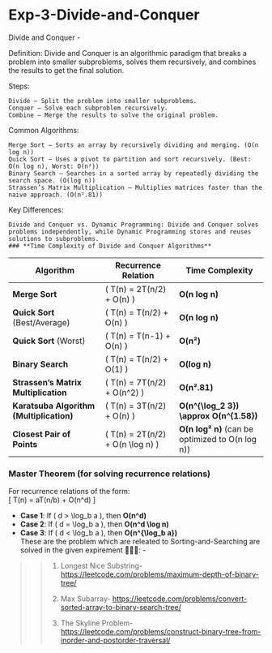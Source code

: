 # Exp-3-Divide-and-Conquer
Divide and Conquer - 

Definition:
Divide and Conquer is an algorithmic paradigm that breaks a problem into smaller subproblems, solves them recursively, and combines the results to get the final solution.

Steps:

    Divide – Split the problem into smaller subproblems.
    Conquer – Solve each subproblem recursively.
    Combine – Merge the results to solve the original problem.

Common Algorithms:

    Merge Sort – Sorts an array by recursively dividing and merging. (O(n log n))
    Quick Sort – Uses a pivot to partition and sort recursively. (Best: O(n log n), Worst: O(n²))
    Binary Search – Searches in a sorted array by repeatedly dividing the search space. (O(log n))
    Strassen’s Matrix Multiplication – Multiplies matrices faster than the naive approach. (O(n².81))

Key Differences:

    Divide and Conquer vs. Dynamic Programming: Divide and Conquer solves problems independently, while Dynamic Programming stores and reuses solutions to subproblems.
    ### **Time Complexity of Divide and Conquer Algorithms**  

| **Algorithm**                   | **Recurrence Relation**        | **Time Complexity**         |
|----------------------------------|--------------------------------|-----------------------------|
| **Merge Sort**                   | \( T(n) = 2T(n/2) + O(n) \)    | **O(n log n)**             |
| **Quick Sort** (Best/Average)     | \( T(n) = T(n/2) + O(n) \)     | **O(n log n)**             |
| **Quick Sort** (Worst)            | \( T(n) = T(n-1) + O(n) \)     | **O(n²)**                  |
| **Binary Search**                 | \( T(n) = T(n/2) + O(1) \)     | **O(log n)**               |
| **Strassen’s Matrix Multiplication** | \( T(n) = 7T(n/2) + O(n^2) \) | **O(n².81)**               |
| **Karatsuba Algorithm (Multiplication)** | \( T(n) = 3T(n/2) + O(n) \) | **O(n^{\log_2 3}) \approx O(n^{1.58})** |
| **Closest Pair of Points**        | \( T(n) = 2T(n/2) + O(n \log n) \) | **O(n log² n)** (can be optimized to O(n log n)) |

### **Master Theorem (for solving recurrence relations)**
For recurrence relations of the form:  
\[
T(n) = aT(n/b) + O(n^d)
\]
- **Case 1**: If \( d > \log_b a \), then **O(n^d)**  
- **Case 2**: If \( d = \log_b a \), then **O(n^d \log n)**  
- **Case 3**: If \( d < \log_b a \), then **O(n^{\log_b a})**  
These are the problem which are releated to Sorting-and-Searching are solved in the given expirement 🚀🚀🚀: -
>> 1. Longest Nice Substring- https://leetcode.com/problems/maximum-depth-of-binary-tree/
>>    
>> 2. Max Subarray- https://leetcode.com/problems/convert-sorted-array-to-binary-search-tree/
>> 
>> 3. The Skyline Problem- https://leetcode.com/problems/construct-binary-tree-from-inorder-and-postorder-traversal/
>>    
